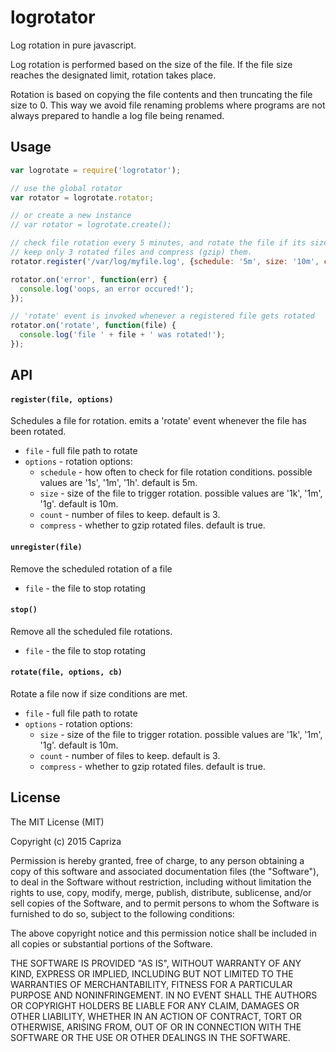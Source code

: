 # logrotator
Log rotation in pure javascript.

Log rotation is performed based on the size of the file.
If the file size reaches the designated limit, rotation takes place.

Rotation is based on copying the file contents and then truncating the file size to 0.
This way we avoid file renaming problems where programs are not always prepared to handle a log file being renamed.

## Usage

```javascript
var logrotate = require('logrotator');

// use the global rotator
var rotator = logrotate.rotator;

// or create a new instance
// var rotator = logrotate.create();

// check file rotation every 5 minutes, and rotate the file if its size exceeds 10 mb.
// keep only 3 rotated files and compress (gzip) them.
rotator.register('/var/log/myfile.log', {schedule: '5m', size: '10m', compress: true, count: 3});

rotator.on('error', function(err) {
  console.log('oops, an error occured!');
});

// 'rotate' event is invoked whenever a registered file gets rotated
rotator.on('rotate', function(file) {
  console.log('file ' + file + ' was rotated!');
});

```

## API

#### `register(file, options)`

Schedules a file for rotation. emits a 'rotate' event whenever the file has been rotated.

* `file` - full file path to rotate
* `options` - rotation options:
  * `schedule` - how often to check for file rotation conditions. possible values are '1s', '1m', '1h'. default is 5m.
  * `size` - size of the file to trigger rotation. possible values are '1k', '1m', '1g'. default is 10m.
  * `count` - number of files to keep. default is 3.
  * `compress` - whether to gzip rotated files. default is true.

#### `unregister(file)`

Remove the scheduled rotation of a file

* `file` - the file to stop rotating

#### `stop()`

Remove all the scheduled file rotations.

* `file` - the file to stop rotating

#### `rotate(file, options, cb)`

Rotate a file now if size conditions are met.

* `file` - full file path to rotate
* `options` - rotation options:
  * `size` - size of the file to trigger rotation. possible values are '1k', '1m', '1g'. default is 10m.
  * `count` - number of files to keep. default is 3.
  * `compress` - whether to gzip rotated files. default is true.

## License

The MIT License (MIT)

Copyright (c) 2015 Capriza

Permission is hereby granted, free of charge, to any person obtaining a copy
of this software and associated documentation files (the "Software"), to deal
in the Software without restriction, including without limitation the rights
to use, copy, modify, merge, publish, distribute, sublicense, and/or sell
copies of the Software, and to permit persons to whom the Software is
furnished to do so, subject to the following conditions:

The above copyright notice and this permission notice shall be included in all
copies or substantial portions of the Software.

THE SOFTWARE IS PROVIDED "AS IS", WITHOUT WARRANTY OF ANY KIND, EXPRESS OR
IMPLIED, INCLUDING BUT NOT LIMITED TO THE WARRANTIES OF MERCHANTABILITY,
FITNESS FOR A PARTICULAR PURPOSE AND NONINFRINGEMENT. IN NO EVENT SHALL THE
AUTHORS OR COPYRIGHT HOLDERS BE LIABLE FOR ANY CLAIM, DAMAGES OR OTHER
LIABILITY, WHETHER IN AN ACTION OF CONTRACT, TORT OR OTHERWISE, ARISING FROM,
OUT OF OR IN CONNECTION WITH THE SOFTWARE OR THE USE OR OTHER DEALINGS IN THE
SOFTWARE.

